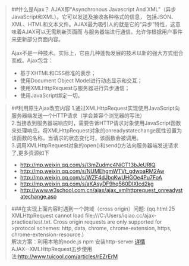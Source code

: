 >##什么是Ajax？
>AJAX即“Asynchronous Javascript And XML”（异步JavaScript和XML）。它可以发送及接收各种格式的信息，
>包括JSON、XML、HTML和文本文件。AJAX最为吸引人的就是它的“异步”特性，这意味着AJAX可以无需刷新页面而
>与服务器端进行通信。允许你根据用户事件来更新部分页面内容。
<br/><br/>
>Ajax不是一种技术。实际上，它由几种蓬勃发展的技术以新的强大方式组合而成。Ajax包含：
>- 基于XHTML和CSS标准的表示；
>- 使用Document Object Model进行动态显示和交互；
>- 使用XMLHttpRequest与服务器进行异步通信；
>- 使用JavaScript绑定一切。

>##利用原生Ajax改变内容
>1.通过XMLHttpRequest实现使用JavaScript向服务器端发送一个HTTP请求（学会兼容个浏览器的写法）<br/>
>2.当接收到服务器端响应时，需要告诉HTTP请求对象使用JavaScript函数来处理响应。将XMLHttpRequest对象的onreadystatechange属性设置为该函数的名称，当请求的状态变化时，该函数会被调用。<br/>
>3.调用XMLHttpRequest对象的open()和send()方法向服务器端发送请求了,更多资源如下
>- http://mp.weixin.qq.com/s/l3mZudmc4NiCT13bJeURlQ
>- http://mp.weixin.qq.com/s/NUMEhgmWTVt_gdwoaRM2Aw
>- http://mp.weixin.qq.com/s/WZF4dJbqKwUHGOe4Pu7FoA
>- http://mp.weixin.qq.com/s/aKAsyDF9hq560DIXIcd2kg
>- http://www.w3school.com.cn/ajax/ajax_xmlhttprequest_onreadystatechange.asp

>###在实现上面内容时遇到一个跨域（cross origin）问题:
>(qq.html:25 XMLHttpRequest cannot load file:///C:/Users/iqiao.cc/ajax-practice/test.txt. Cross origin requests are only supported for >protocol schemes: http, data, chrome, chrome-extension, https, chrome-extension-resource.)<br/>
>解决方案：利用本地的node.js npm 安装http-server [详情](https://segmentfault.com/q/1010000003926981)<br/>
>AJAX--XMLHttpRequest五步使用法:http://www.tuicool.com/articles/rEZrErM
